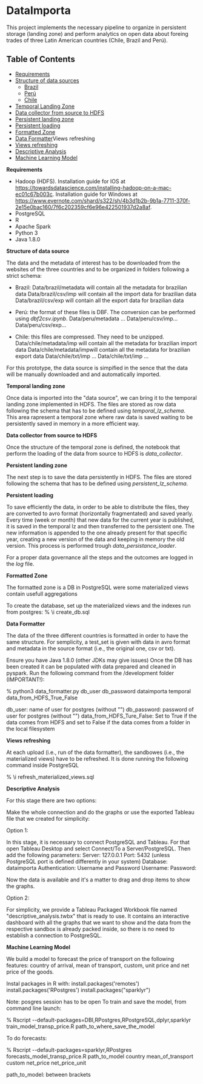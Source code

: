 # DataImporta

This project implements the necessary pipeline to organize in persistent storage (landing zone) and perform analytics on open data about foreing trades of three Latin American countries (Chile, Brazil and Perú).

## Table of Contents
- [Requirements](#requirements)
- [Structure of data sources](#structure-of-data-sources)
    - [Brazil](#brazil)
    - [Perú](#peru)
    - [Chile](#chile)
- [Temporal Landing Zone](#temporal-landing-zone)
- [Data collector from source to HDFS](#data-collector-from-source-to-HDFS)
- [Persistent landing zone](#persistent-landing-zone)
- [Persistent loading](#persistent-loading)
- [Formatted Zone](#formatted-zone)
- [Data Formatter](#data-formatter)Views refreshing
- [Views refreshing](#views-refreshing)
- [Descriptive Analysis](#descriptive-analysis)
- [Machine Learning Model](#machine-learning-model)





**Requirements**

- Hadoop (HDFS). Installation guide for IOS at https://towardsdatascience.com/installing-hadoop-on-a-mac-ec01c67b003c. Installation guide for Windows at https://www.evernote.com/shard/s322/sh/4b3d1b2b-9b1a-7711-370f-2e15e0bac160/7f6c202359cf6e96e422501937d2a8af.
- PostgreSQL
- R
- Apache Spark
- Python 3
- Java 1.8.0


**Structure of data source**

The data and the metadata of interest has to be downloaded from the websites of the three countries and to be organized in folders following a strict schema:

- Brazil: Data/brazil/metadata will contain all the metadata for brazilian data
          Data/brazil/csv/imp will contain all the import data for brazilian data
          Data/brazil/csv/exp will contain all the export data for brazilian data
          
- Perú: the format of these files is DBF. The conversion can be performed using _dbf2csv.ipynb_.
        Data/peru/metadata ...
        Data/peru/csv/imp...
        Data/peru/csv/exp...
        
- Chile: this files are compressed. They need to be unzipped.
        Data/chile/metadata/imp will contain all the metadata for brazilian import data
        Data/chile/metadata/impwill contain all the metadata for brazilian export data
        Data/chile/txt/imp ...
        Data/chile/txt/imp ...
       
For this prototype, the data source is simpified in the sence that the data will be manually downloaded and and automatically imported.



**Temporal landing zone**

Once data is imported into the "data source", we can bring it to the temporal landing zone implemented in HDFS. The files are stored as row data following the schema that has to be defined using _temporal_lz_schema_. This area rapresent a temporal zone where raw data is saved waiting to be persistently saved in memory in a more efficient way.



**Data collector from source to HDFS**

Once the structure of the temporal zone is defined, the notebook that perform the loading of the data from source to HDFS is _data_collector_.



**Persistent landing zone**

The next step is to  save the data persistently in HDFS. The files are stored following the schema that has to be defined using _persistent_lz_schema_.



**Persistent loading**

To save efficiently the data, in order to be able to distribute the files, they are converted to avro format (horizontally fragmentated) and saved yearly.
Every time (week or month) that new data for the current year is published, it is saved in the temporal lz and then transferred to the persistent one. The new information is appended to the one already present for that specific year, creating a new version of the data and keeping in memory the old version. This process is performed trough _data_persistance_loader_.

For a proper data governance all the steps and the outcomes are logged in the _log_ file.



**Formatted Zone**

The formatted zone is a DB in PostgreSQL were some materialized views contain usefull aggregations

To create the database, set up the materialized views and the indexes run from postgres:
% \i create_db.sql



**Data Formatter**

The data of the three different countries is formatted in order to have the same structure. For semplicity, a test_set is given with data in avro format and metadata in the source format (i.e., the original one, csv or txt).

Ensure you have Java 1.8.0 (other JDKs may give issues)
Once the DB has been created it can be populated with data prepared and cleaned in pyspark.
Run the following command from the /development folder (IMPORTANT!):

% python3 data_formatter.py db_user db_password dataimporta temporal data_from_HDFS_True_False

db_user: name of user for postgres (without "")
db_password: password of user for postgres (without "")
data_from_HDFS_Ture_False: Set to True if the data comes from HDFS and set to False if the data comes from a folder in the local filesystem



**Views refreshing**

At each upload (i.e., run of the data formatter), the sandbowes (i.e., the materialized views) have to be refreshed. It is done running the following command inside PostgreSQL

% \i refresh_materialized_views.sql



**Descriptive Analysis**

For this stage there are two options:

Make the whole connection and do the graphs or use the exported Tableau file that we created for simplicity:

Option 1:

In this stage, it is necessary to connect PostgreSQL and Tableau. For that open Tableau Desktop and select Connect/To a Server/PostgreSQL.
Then add the following parameters:
Server: 127.0.0.1
Port: 5432 (unless PostgreSQL port is defined differently in your system)
Database: dataimporta
Authentication: Username and Password
Username: <Your PostgreSQL username>
Password: <Your PostgreSQL password>

Now the data is available and it's a matter to drag and drop items to show the graphs.

Option 2: 

For simplicity, we provide a Tableau Packaged Workbook file named "descriptive_analysis.twbx" that is ready to use. It contains an interactive dashboard with all the graphs that we
want to show and the data from the respective sandbox is already packed inside, so there is no need to establish a connection to PostgreSQL.

          

**Machine Learning Model**

We build a model to forecast the price of transport on the following features: country of arrival, mean of transport, custom, unit price and net price of the goods.         
          
Instal packages in R with:
install.packages('remotes')
install.packages('RPostgres')
install.packages("sparklyr")

Note: posgres session has to be open
To train and save the model, from command line launch:

% Rscript --default-packages=DBI,RPostgres,RPostgreSQL,dplyr,sparklyr train_model_transp_price.R path_to_where_save_the_model


To do forecasts:

% Rscript --default-packages=sparklyr,RPostgres forecasts_model_transp_price.R path_to_model country mean_of_transport custom net_price net_price_unit     

path_to_model: between brackets
